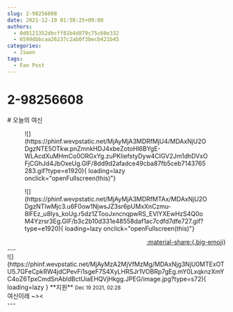 ```yaml
---
slug: 2-98256608
date: 2021-12-19 01:58:25+09:00
authors:
  - 0d8121352dbcff81b4d879c75c60e332
  - 6599dbbcaa26237c2ab0f3becb421b45
categories:
  - Jiwon
tags:
  - Fan Post
---
```


# 2-98256608

<div class="post-container" markdown="1">
<div class="content-container md-sidebar__scrollwrap" markdown="1">

\# 오늘의 여신
<figure markdown="1">
![](https://phinf.wevpstatic.net/MjAyMjA3MDRfMjU4/MDAxNjU2ODgzNTE5OTkw.pnZmnkHDJ4xbeZotoHl6BYgE-WLAcdXuMHmCo0ORGxYg.zuPKliefstyDyw4CIGV2Jm1dhDVxOFjCGhJd4JbOxeUg.GIF/8dd9d2afadce49cba87fb5ceb7143765283.gif?type=e1920){ loading=lazy onclick="openFullscreen(this)"}
</figure>

<figure markdown="1">
![](https://phinf.wevpstatic.net/MjAyMjA3MDRfMTAx/MDAxNjU2ODgzNTIwMjc3.u6F0ow1NjwsJZ3sr6pUMxXnCzmu-8lFEz_u8Iys_koUg.r5dz1ZTooJxncnqpwRS_EVlYXEwHzS4Q0oM4Yzrsr3Eg.GIF/b3c2b10d331e48558daf1ac7cdfd7dfe727.gif?type=e1920){ loading=lazy onclick="openFullscreen(this)"}
</figure>


</div>
</div>

<div style="text-align: right;" markdown="1">
<a href="https://weverse.io/fromis9/fanpost/2-98256608" style="text-align: right;">:material-share:{.big-emoji}</a>
</div>
---

<div class="comments-container md-sidebar__scrollwrap" markdown="1">
<div class="comment" markdown="1">
<div class='id-container' markdown="1">
![](https://phinf.wevpstatic.net/MjAyMzA2MjVfMzMg/MDAxNjg3NjU0MTExOTU5.7GFeCpkRW4jdCPevFi1sgeF7S4XyLHRSJr1VOBRp7gEg.mY0LxqknzXmYC4oZ6TpxCmdSnAbldBctUiaEHQVjHkgg.JPEG/image.jpg?type=s72){ loading=lazy }
**<span class="artist">지원</span>** <small>Dec 19 2021, 02:28</small><br>
</div>
<div class='comment-body' markdown="1">
여신이래 ~><
</div>
</div>
</div>
---
